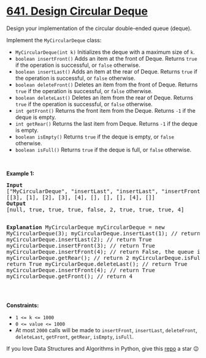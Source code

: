 # [641. Design Circular Deque][title]

<p>Design your implementation of the circular double-ended queue (deque).</p>
<p>Implement the <code>MyCircularDeque</code> class:</p>
<ul>
<li><code>MyCircularDeque(int k)</code> Initializes the deque with a maximum size of <code>k</code>.</li>
<li><code>boolean insertFront()</code> Adds an item at the front of Deque. Returns <code>true</code> if the operation is successful, or <code>false</code> otherwise.</li>
<li><code>boolean insertLast()</code> Adds an item at the rear of Deque. Returns <code>true</code> if the operation is successful, or <code>false</code> otherwise.</li>
<li><code>boolean deleteFront()</code> Deletes an item from the front of Deque. Returns <code>true</code> if the operation is successful, or <code>false</code> otherwise.</li>
<li><code>boolean deleteLast()</code> Deletes an item from the rear of Deque. Returns <code>true</code> if the operation is successful, or <code>false</code> otherwise.</li>
<li><code>int getFront()</code> Returns the front item from the Deque. Returns <code>-1</code> if the deque is empty.</li>
<li><code>int getRear()</code> Returns the last item from Deque. Returns <code>-1</code> if the deque is empty.</li>
<li><code>boolean isEmpty()</code> Returns <code>true</code> if the deque is empty, or <code>false</code> otherwise.</li>
<li><code>boolean isFull()</code> Returns <code>true</code> if the deque is full, or <code>false</code> otherwise.</li>
</ul>
<p> </p>
<p><strong>Example 1:</strong></p>
<pre><strong>Input</strong>
["MyCircularDeque", "insertLast", "insertLast", "insertFront", "insertFront", "getRear", "isFull", "deleteLast", "insertFront", "getFront"]
[[3], [1], [2], [3], [4], [], [], [], [4], []]
<strong>Output</strong>
[null, true, true, true, false, 2, true, true, true, 4]

<strong>Explanation</strong>
MyCircularDeque myCircularDeque = new MyCircularDeque(3);
myCircularDeque.insertLast(1);  // return True
myCircularDeque.insertLast(2);  // return True
myCircularDeque.insertFront(3); // return True
myCircularDeque.insertFront(4); // return False, the queue is full.
myCircularDeque.getRear();      // return 2
myCircularDeque.isFull();       // return True
myCircularDeque.deleteLast();   // return True
myCircularDeque.insertFront(4); // return True
myCircularDeque.getFront();     // return 4
</pre>
<p> </p>
<p><strong>Constraints:</strong></p>
<ul>
<li><code>1 &lt;= k &lt;= 1000</code></li>
<li><code>0 &lt;= value &lt;= 1000</code></li>
<li>At most <code>2000</code> calls will be made to <code>insertFront</code>, <code>insertLast</code>, <code>deleteFront</code>, <code>deleteLast</code>, <code>getFront</code>, <code>getRear</code>, <code>isEmpty</code>, <code>isFull</code>.</li>
</ul>


If you love Data Structures and Algorithms in Python, give this [repo][me] a star :wink:

[title]: https://leetcode.com/problems/design-circular-deque
[me]: https://github.com/bumblebee211196/awesome-python-leetcode